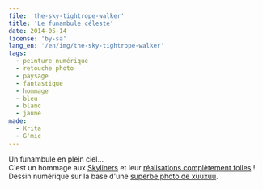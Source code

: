 ```yaml
---
file: 'the-sky-tightrope-walker'
title: 'Le funambule céleste'
date: 2014-05-14
license: 'by-sa'
lang_en: '/en/img/the-sky-tightrope-walker'
tags:
  - peinture numérique
  - retouche photo
  - paysage
  - fantastique
  - hommage
  - bleu
  - blanc
  - jaune
made:
  - Krita
  - G'mic
---
```


Un funambule en plein ciel...   
C'est un hommage aux [Skyliners](http://www.sky-liners.com) et leur [réalisations complètement folles](http://vimeo.com/86019637) !  
Dessin numérique sur la base d'une [superbe photo de xuuxuu](http://pixabay.com/fr/nuages-bleu-sun-ocean-sky-l-eau-65293/).
